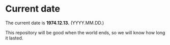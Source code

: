 # Current date

The current date is **1974.12.13.** (YYYY.MM.DD.)

This repository will be good when the world ends, so we will know how long it lasted.
